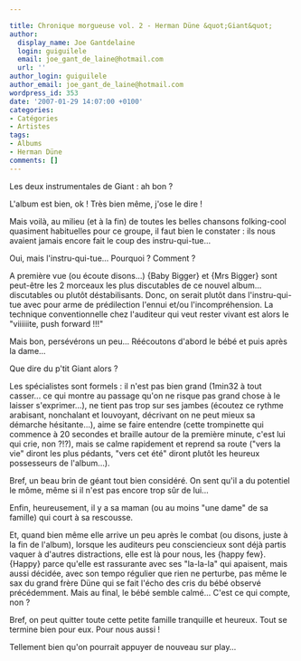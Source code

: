 ```yaml
---

title: Chronique morgueuse vol. 2 - Herman Düne &quot;Giant&quot;
author:
  display_name: Joe Gantdelaine
  login: guiguilele
  email: joe_gant_de_laine@hotmail.com
  url: ''
author_login: guiguilele
author_email: joe_gant_de_laine@hotmail.com
wordpress_id: 353
date: '2007-01-29 14:07:00 +0100'
categories:
- Catégories
- Artistes
tags:
- Albums
- Herman Düne
comments: []
---
```

Les deux instrumentales de Giant : ah bon ?

L'album est bien, ok ! Très bien même, j'ose le dire !

Mais voilà, au milieu (et à la fin) de toutes les belles chansons folking-cool quasiment habituelles pour ce groupe, il faut bien le constater : ils nous avaient jamais encore fait le coup des instru-qui-tue...

Oui, mais l'instru-qui-tue... Pourquoi ? Comment ?

A première vue (ou écoute disons...) {Baby Bigger} et {Mrs Bigger} sont peut-être les 2 morceaux les plus discutables de ce nouvel album... discutables ou plutôt déstabilisants. Donc, on serait plutôt dans l'instru-qui-tue avec pour arme de prédilection l'ennui et/ou l'incompréhension. La technique conventionnelle chez l'auditeur qui veut rester vivant est alors le "viiiiiite, push forward !!!"

Mais bon, persévérons un peu... Réécoutons d'abord le bébé et puis après la dame...

Que dire du p'tit Giant alors ?

Les spécialistes sont formels : il n'est pas bien grand (1min32 à tout casser... ce qui montre au passage qu'on ne risque pas grand chose à le laisser s'exprimer...), ne tient pas trop sur ses jambes (écoutez ce rythme arabisant, nonchalant et louvoyant, décrivant on ne peut mieux sa démarche hésitante...), aime se faire entendre (cette trompinette qui commence à 20 secondes et braille autour de la première minute, c'est lui qui crie, non ?!?), mais se calme rapidement et reprend sa route ("vers la vie" diront les plus pédants, "vers cet été" diront plutôt les heureux possesseurs de l'album...).

Bref, un beau brin de géant tout bien considéré. On sent qu'il a du potentiel le môme, même si il n'est pas encore trop sûr de lui...

Enfin, heureusement, il y a sa maman (ou au moins "une dame" de sa famille) qui court à sa rescousse.

Et, quand bien même elle arrive un peu après le combat (ou disons, juste à la fin de l'album), lorsque les auditeurs peu consciencieux sont déjà partis vaquer à d'autres distractions, elle est là pour nous, les {happy few}. {Happy} parce qu'elle est rassurante avec ses "la-la-la" qui apaisent, mais aussi décidée, avec son tempo régulier que rien ne perturbe, pas même le sax du grand frère Düne qui se fait l'écho des cris du bébé observé précédemment. Mais au final, le bébé semble calmé... C'est ce qui compte, non ?

Bref, on peut quitter toute cette petite famille tranquille et heureux. Tout se termine bien pour eux. Pour nous aussi !

Tellement bien qu'on pourrait appuyer de nouveau sur play…
